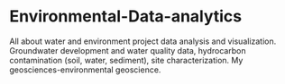 # Environmental-Data-analytics
All about water and environment project data analysis and visualization. 
Groundwater development and water quality data, hydrocarbon contamination (soil, water, sediment), site characterization.
My geosciences-environmental geoscience.
